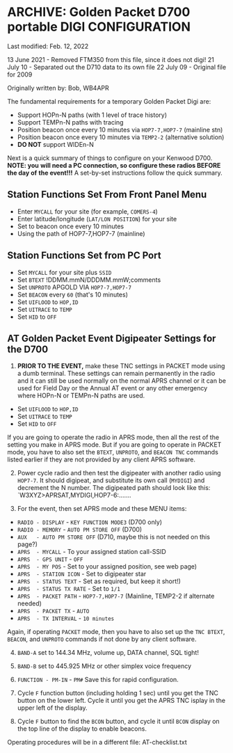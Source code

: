 # ARCHIVE: Golden Packet D700 portable DIGI CONFIGURATION

Last modified: Feb. 12, 2022

13 June 2021 - Removed FTM350 from this file, since it does not digi!
21 July 10   - Separated out the D710 data to its own file
22 July 09   - Original file for 2009

Originally written by:
Bob, WB4APR


The fundamental requirements for a temporary Golden Packet Digi are:

- Support HOPn-N paths (with 1 level of trace history)
- Support TEMPn-N paths with tracing
- Position beacon once every 10 minutes via `HOP7-7,HOP7-7` (mainline stn)
- Position beacon once every 10 minutes via `TEMP2-2` (alternative solution)
- **DO NOT** support WIDEn-N

Next is a quick summary of things to configure on your Kenwood D700.  **NOTE: you**
**will need a PC connection, so configure these radios BEFORE the day of**
**the event!!!**  A set-by-set instructions follow the quick summary.

## Station Functions Set From Front Panel Menu

- Enter `MYCALL` for your site (for example, `COMERS-4`)
- Enter latitude/longitude (`LAT/LON POSITION`) for your site
- Set to beacon once every 10 minutes
- Using the path of HOP7-7,HOP7-7 (mainline)

## Station Functions Set from PC Port
 
- Set `MYCALL` for your site plus `SSID`
- Set `BTEXT` !DDMM.mmN/DDDMM.mmW;comments
- Set `UNPROTO` APGOLD VIA `HOP7-7,HOP7-7`
- Set `BEACON` every `60` (that's 10 minutes)
- Set `UIFLOOD` to `HOP,ID`
- Set `UITRACE` to `TEMP`
- Set `HID` to `OFF`


## AT Golden Packet Event Digipeater Settings for the D700

1. **PRIOR TO THE EVENT,** make these TNC settings in PACKET mode using
a dumb terminal.  These settings can remain permanently in the
radio and it can still be used normally on the normal APRS channel
or it can be used for Field Day or the Annual AT event or any
other emergency where HOPn-N or TEMPn-N paths are used.

- Set `UIFLOOD` to `HOP,ID`
- Set `UITRACE` to `TEMP`
- Set `HID` to `OFF`

If you are going to operate the radio in APRS mode, then all the rest
of the setting you make in APRS mode.  But if you are going to operate
in PACKET mode, you have to also set the `BTEXT`, `UNPROTO`, and
`BEACON TNC` commands listed earlier if they are not provided by any
client APRS software.

2. Power cycle radio and then test the digipeater with another radio
using `HOP7-7`.  It should digipeat, and substitute its own call
(`MYDIGI`) and decrement the N number.  The digipeated path should look
like this:  `W3XYZ>APRSAT,MYDIGI,HOP7-6:.......

3. For the event, then set APRS mode and these MENU items:
- `RADIO - DISPLAY` - `KEY FUNCTION MODE3` (D700 only)
- `RADIO - MEMORY`  - `AUTO PM STORE OFF`  (D700)
- `AUX   - AUTO PM STORE OFF`              (D710, maybe this is not needed on this page?)
- `APRS  - MYCALL`  - To your assigned station call-SSID
- `APRS  - GPS UNIT` - `OFF`
- `APRS  - MY POS`  - Set to your assigned position, see web page)
- `APRS  - STATION ICON` - Set to digipeater star
- `APRS  - STATUS TEXT` - Set as required, but keep it short!)
- `APRS  - STATUS TX RATE` - Set to `1/1`
- `APRS  - PACKET PATH` - `HOP7-7,HOP7-7` (Mainline, TEMP2-2 if alternate needed)
- `APRS  - PACKET TX` - `AUTO`
- `APRS  - TX INTERVAL` - `10 minutes`

Again, if operating `PACKET` mode, then you have to also set up the
`TNC BTEXT`, `BEACON`, and `UNPROTO` commands if not done by any client
software.

4. `BAND-A` set to 144.34 MHz, volume up, DATA channel, SQL tight!

5. `BAND-B` set to 445.925 MHz or other simplex voice frequency

6. `FUNCTION - PM-IN` - `PM#`  Save this for rapid configuration.

7. Cycle `F` function button (including holding 1 sec) until you get
the TNC button on the lower left.  Cycle it until you get the APRS
TNC isplay in the upper left of the display.

8. Cycle `F` button to find the `BCON` button, and cycle it until
`BCON` display on the top line of the display to enable beacons.

Operating procedures will be in a different file: AT-checklist.txt
